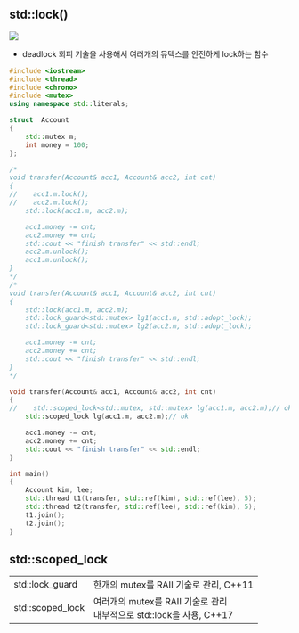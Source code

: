 <style>
r { color: Red }
o { color: Orange }
g { color: Green }
</style>

## std::lock()

![](../img/4-06.std_lock.png)
- deadlock 회피 기술을 사용해서 여러개의 뮤텍스를 안전하게 lock하는 함수

```c++
#include <iostream>
#include <thread>
#include <chrono>
#include <mutex>
using namespace std::literals;

struct  Account
{
    std::mutex m;
    int money = 100;
};

/*
void transfer(Account& acc1, Account& acc2, int cnt)
{
//    acc1.m.lock();
//    acc2.m.lock();
    std::lock(acc1.m, acc2.m);

    acc1.money -= cnt;
    acc2.money += cnt;
    std::cout << "finish transfer" << std::endl;
    acc2.m.unlock();
    acc1.m.unlock();
}
*/
/*
void transfer(Account& acc1, Account& acc2, int cnt)
{
    std::lock(acc1.m, acc2.m);
    std::lock_guard<std::mutex> lg1(acc1.m, std::adopt_lock);
    std::lock_guard<std::mutex> lg2(acc2.m, std::adopt_lock);

    acc1.money -= cnt;
    acc2.money += cnt;
    std::cout << "finish transfer" << std::endl;
}
*/

void transfer(Account& acc1, Account& acc2, int cnt)
{
//    std::scoped_lock<std::mutex, std::mutex> lg(acc1.m, acc2.m);// ok
    std::scoped_lock lg(acc1.m, acc2.m);// ok

    acc1.money -= cnt;
    acc2.money += cnt;
    std::cout << "finish transfer" << std::endl;
}

int main()
{
    Account kim, lee;
    std::thread t1(transfer, std::ref(kim), std::ref(lee), 5);
    std::thread t2(transfer, std::ref(lee), std::ref(kim), 5);
    t1.join();
    t2.join();
}
```

## std::scoped_lock
|||
|--|--|
|std::lock_guard|한개의 mutex를 RAII 기술로 관리, C++11|
|std::scoped_lock|여러개의 mutex를 RAII 기술로 관리<br>내부적으로 std::lock을 사용, C++17|

